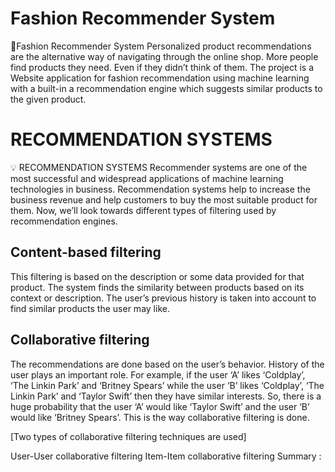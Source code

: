 # Fashion Recommender System
👗Fashion Recommender System
Personalized product recommendations are the alternative way of navigating through the online shop. More people find products they need. Even if they didn’t think of them. The project is a Website application for fashion recommendation using machine learning with a built-in a recommendation engine which suggests similar products to the given product.

# RECOMMENDATION SYSTEMS
💡 RECOMMENDATION SYSTEMS
Recommender systems are one of the most successful and widespread applications of machine learning technologies in business. Recommendation systems help to increase the business revenue and help customers to buy the most suitable product for them. Now, we’ll look towards different types of filtering used by recommendation engines.

## Content-based filtering
This filtering is based on the description or some data provided for that product. The system finds the similarity between products based on its context or description. The user’s previous history is taken into account to find similar products the user may like.

## Collaborative filtering
The recommendations are done based on the user’s behavior. History of the user plays an important role. For example, if the user ‘A’ likes ‘Coldplay’, ‘The Linkin Park’ and ‘Britney Spears’ while the user ‘B’ likes ‘Coldplay’, ‘The Linkin Park’ and ‘Taylor Swift’ then they have similar interests. So, there is a huge probability that the user ‘A’ would like ‘Taylor Swift’ and the user ‘B’ would like ‘Britney Spears’. This is the way collaborative filtering is done.

[Two types of collaborative filtering techniques are used]

User-User collaborative filtering
Item-Item collaborative filtering
Summary :


